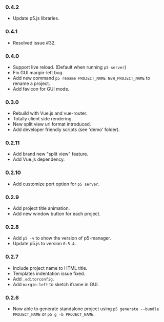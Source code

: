 ### 0.4.2
- Update p5.js libraries.

### 0.4.1
- Resolved issue #32.

### 0.4.0
- Support live reload. (Default when running `p5 server`)
- Fix GUI margin-left bug.
- Add new command `p5 rename PROJECT_NAME NEW_PROJECT_NAME` to rename a project.
- Add favicon for GUI mode.

### 0.3.0
- Rebuild with Vue.js and vue-router.
- Totally client side rendering.
- New split view url format introduced.
- Add developer friendly scripts (see 'demo' folder).

### 0.2.11
- Add brand new "split view" feature.
- Add Vue.js dependency.

### 0.2.10
- Add customize port option for `p5 server`.

### 0.2.9
- Add project title animation.
- Add new window button for each project.

### 0.2.8
- Add `p5 -v` to show the version of p5-manager.
- Update p5.js to version `0.5.4`.

### 0.2.7
- Include project name to HTML title.
- Templates indentation issue fixed.
- Add `.editorconfig`.
- Add `margin-left` to sketch iframe in GUI.

### 0.2.6
- Now able to generate standalone project using `p5 generate --bundle PROJECT_NAME` or `p5 g -b PROJECT_NAME`.
